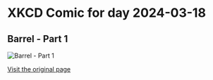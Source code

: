 
# XKCD Comic for day 2024-03-18

## Barrel - Part 1

![Barrel - Part 1](https://imgs.xkcd.com/comics/barrel_cropped_(1).jpg "Don't we all.")

[Visit the original page](https://xkcd.com/1/)

